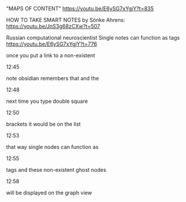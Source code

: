 "MAPS OF CONTENT"
https://youtu.be/E6ySG7xYgjY?t=835

HOW TO TAKE SMART NOTES by Sönke Ahrens:
https://youtu.be/JnS3g68zCXw?t=507


Russian computational neuroscientist
Single notes can function as tags
https://youtu.be/E6ySG7xYgjY?t=776


once you put a link to a non-existent

12:45

note obsidian remembers that and the

12:48

next time you type double square

12:50

brackets it would be on the list

12:53

that way single nodes can function as

12:55

tags and these non-existent ghost nodes

12:58

will be displayed on the graph view